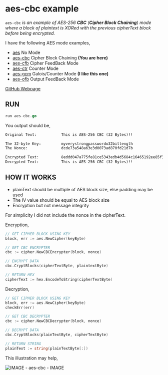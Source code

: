 # aes-cbc example

`aes-cbc` _is an example of
AES-256 **CBC** (**Cipher Block Chaining**) mode
where a block of plaintext is XORed with the previous cipherText block before
being encrypted._

I have the following AES mode examples,

* [aes](https://github.com/JeffDeCola/my-go-examples/tree/master/encryption-decryption/aes)
  No Mode
* [aes-cbc](https://github.com/JeffDeCola/my-go-examples/tree/master/encryption-decryption/aes-cbc)
  Cipher Block Chaining **(You are here)**
* [aes-cfb](https://github.com/JeffDeCola/my-go-examples/tree/master/encryption-decryption/aes-cfb)
  Cipher FeedBack Mode
* [aes-ctr](https://github.com/JeffDeCola/my-go-examples/tree/master/encryption-decryption/aes-ctr)
  Counter Mode
* [aes-gcm](https://github.com/JeffDeCola/my-go-examples/tree/master/encryption-decryption/aes-gcm)
  Galois/Counter Mode **(I like this one)**
* [aes-ofb](https://github.com/JeffDeCola/my-go-examples/tree/master/encryption-decryption/aes-ofb)
  Output FeedBack Mode

[GitHub Webpage](https://jeffdecola.github.io/my-go-examples/)

## RUN

```go
run aes-cbc.go
```

You output should be,

```txt
Original Text:           This is AES-256 CBC (32 Bytes)!!

The 32-byte Key:         myverystrongpasswordo32bitlength
The Nonce:               dcde73a548a63e3d0073ad870fd21d7b

Encrypted Text:          8eddd047a775fe81ce5343edb4d5684c16465192ee85f3765bbfb35ddb219e50
Decrypted Text:          This is AES-256 CBC (32 Bytes)!!
```

## HOW IT WORKS

* plainText should be multiple of AES block size,
  else padding may be used
* The IV value should be equal to AES block size
* Encryption but not message integrity

For simplicity I did not include the nonce in the cipherText.

Encryption,

```go
// GET CIPHER BLOCK USING KEY
block, err := aes.NewCipher(keyByte)

// GET CBC ENCRYPTER
cbc := cipher.NewCBCEncrypter(block, nonce)

// ENCRYPT DATA
cbc.CryptBlocks(cipherTextByte, plaintextByte)

// RETURN HEX
cipherText := hex.EncodeToString(cipherTextByte)
```

Decryption,

```go
// GET CIPHER BLOCK USING KEY
block, err := aes.NewCipher(keyByte)
checkErr(err)

// GET CBC DECRYPTER
cbc := cipher.NewCBCDecrypter(block, nonce)

// DECRYPT DATA
cbc.CryptBlocks(plainTextByte, cipherTextByte)

// RETURN STRING
plainText := string(plainTextByte[:])
```

This illustration may help,

![IMAGE - aes-cbc - IMAGE](../../docs/pics/aes-cbc.jpg)
